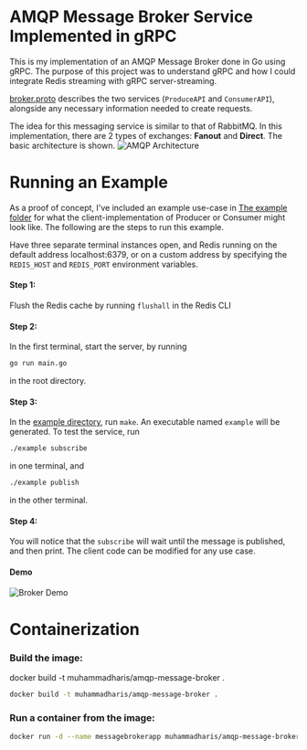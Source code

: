 # AMQP Message Broker Service Implemented in gRPC

This is my implementation of an AMQP Message Broker done in Go using gRPC. The purpose of this project was to understand gRPC and how I could integrate Redis streaming with gRPC server-streaming.

[broker.proto](/protos/broker/broker.proto) describes the two services (`ProduceAPI` and `ConsumerAPI`), alongside any necessary information needed to create requests.

The idea for this messaging service is similar to that of RabbitMQ. In this implementation, there are 2 types of exchanges: **Fanout** and **Direct**. The basic architecture is shown.
![AMQP Architecture](https://callistaenterprise.se/assets/blogg/goblog/part9-rabbitmq-exchange.png)

# Running an Example
As a proof of concept, I've included an example use-case in [The example folder](/example/) for what the client-implementation of Producer or Consumer might look like. The following are the steps to run this example.

Have three separate terminal instances open, and Redis running on the default address localhost:6379, or on a custom address by specifying the `REDIS_HOST` and `REDIS_PORT` environment variables.

#### Step 1:
Flush the Redis cache by running `flushall` in the Redis CLI

#### Step 2:
In the first terminal, start the server, by running
```bash
go run main.go
``` 
in the root directory.

#### Step 3:
In the [example directory](/example/), run `make`. An executable named `example` will be generated. To test the service, run
```bash
./example subscribe
```
in one terminal, and 
```bash
./example publish
```
in the other terminal. 

#### Step 4:
You will notice that the `subscribe` will wait until the message is published, and then print. The client code can be modified for any use case.

#### Demo
![Broker Demo](https://user-images.githubusercontent.com/13709152/66133635-fd727c00-e5c4-11e9-92ea-46f62d348b0f.gif)

# Containerization
### Build the image:
docker build -t muhammadharis/amqp-message-broker .
```bash
docker build -t muhammadharis/amqp-message-broker .
```

### Run a container from the image:
```bash
docker run -d --name messagebrokerapp muhammadharis/amqp-message-broker
```
